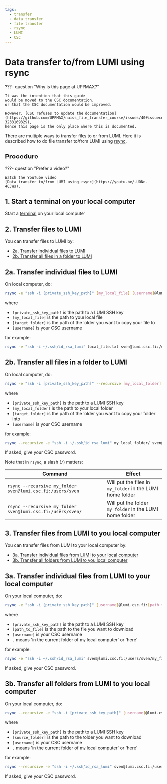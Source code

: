 ```yaml
---
tags:
  - transfer
  - data transfer
  - file transfer
  - rsync
  - LUMI
  - CSC
---
```


# Data transfer to/from LUMI using rsync

???- question "Why is this page at UPPMAX?"

    It was the intention that this guide
    would be moved to the CSC documentation,
    or that the CSC documentation would be improved.

    However, [CSC refuses to update the documentation](https://github.com/UPPMAX/naiss_file_transfer_course/issues/40#issuecomment-3233169329),
    hence this page is the only place where this is documented.

There are multiple ways to transfer files to or from LUMI.
Here it is described how to do file transfer to/from LUMI
using [rsync](../software/rsync.md).

## Procedure

???- question "Prefer a video?"

    Watch the YouTube video
    [Data transfer to/from LUMI using rsync](https://youtu.be/-UONn-4CJWs).

## 1. Start a terminal on your local computer

Start a [terminal](../software/terminal.md) on your local computer

## 2. Transfer files to LUMI

You can transfer files to LUMI by:

- [2a. Transfer individual files to LUMI](#2a-transfer-individual-files-to-lumi)
- [2b. Transfer all files in a folder to LUMI](#2b-transfer-all-files-in-a-folder-to-lumi)

## 2a. Transfer individual files to LUMI

On local computer, do:

```bash
rsync -e "ssh -i [private_ssh_key_path]" [my_local_file] [username]@lumi.csc.fi:[target_folder]/.
```

where

- `[private_ssh_key_path]` is the path to a LUMI SSH key
- `[my_local_file]` is the path to your local file
- `[target_folder]` is the path of the folder you want to copy your file to
- `[username]` is your CSC username

for example:

```bash
rsync -e "ssh -i ~/.ssh/id_rsa_lumi" local_file.txt sven@lumi.csc.fi:/users/sven/.
```

## 2b. Transfer all files in a folder to LUMI

On local computer, do:

```bash
rsync -e "ssh -i [private_ssh_key_path]" --recursive [my_local_folder] [username]@lumi.csc.fi:[target_folder]/.
```

where

- `[private_ssh_key_path]` is the path to a LUMI SSH key
- `[my_local_folder]` is the path to your local folder
- `[target_folder]` is the path of the folder you want to copy your folder into
- `[username]` is your CSC username

for example:

```bash
rsync --recursive -e "ssh -i ~/.ssh/id_rsa_lumi" my_local_folder/ sven@lumi.csc.fi:/users/sven/.
```

If asked, give your CSC password.

Note that in `rsync`, a slash (`/`) matters:

Command                                                            |Effect
-------------------------------------------------------------------|------------------------------------------------------------
`rsync --recursive my_folder sven@lumi.csc.fi:/users/sven`         |Will put the files in `my_folder` in the LUMI home folder
`rsync --recursive my_folder sven@lumi.csc.fi:/users/sven/`        |Will put the folder `my_folder` in the LUMI home folder

## 3. Transfer files from LUMI to you local computer

You can transfer files from LUMI to your local computer by:

- [3a. Transfer individual files from LUMI to your local computer](#3a-transfer-individual-files-from-lumi-to-your-local-computer)
- [3b. Transfer all folders from LUMI to you local computer](#3b-transfer-all-folders-from-lumi-to-you-local-computer)

## 3a. Transfer individual files from LUMI to your local computer

On your local computer, do:

```bash
rsync -e "ssh -i [private_ssh_key_path]" [username]@lumi.csc.fi:[path_to_file] .
```

where

- `[private_ssh_key_path]` is the path to a LUMI SSH key
- `[path_to_file]` is the path to the file you want to download
- `[username]` is your CSC username
- `.` means 'in the current folder of my local computer' or 'here'

for example:

```bash
rsync -e "ssh -i ~/.ssh/id_rsa_lumi" sven@lumi.csc.fi:/users/sven/my_file.txt .
```

If asked, give your CSC password.

## 3b. Transfer all folders from LUMI to you local computer

On your local computer, do:

```bash
rsync --recursive -e "ssh -i [private_ssh_key_path]" [username]@lumi.csc.fi:/[source_folder] .
```

where

- `[private_ssh_key_path]` is the path to a LUMI SSH key
- `[source_folder]` is the path to the folder you want to download
- `[username]` is your CSC username
- `.` means 'in the current folder of my local computer' or 'here'

for example:

```bash
rsync --recursive -e "ssh -i ~/.ssh/id_rsa_lumi" sven@lumi.csc.fi:/users/sven/my_folder .
```

If asked, give your CSC password.
